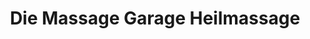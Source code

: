 ---
title: "Die Massage Garage Heilmassage"
url: /graz/die-massage-garage-heilmassage/
shop: Massage
---